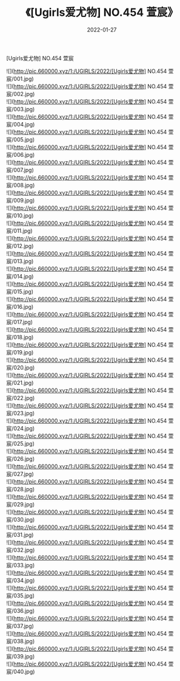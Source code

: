 ﻿---
layout: post
title:  《[Ugirls爱尤物] NO.454 萱宸》
date:   2022-01-27
img: http://pic.660000.xyz/1:/UGIRLS/2022/[Ugirls爱尤物] NO.454 萱宸/000.jpg
categories: [美女, 清纯, 唯美]
---

[Ugirls爱尤物] NO.454 萱宸

 ![](http://pic.660000.xyz/1:/UGIRLS/2022/[Ugirls爱尤物] NO.454 萱宸/001.jpg) <br>![](http://pic.660000.xyz/1:/UGIRLS/2022/[Ugirls爱尤物] NO.454 萱宸/002.jpg) <br>![](http://pic.660000.xyz/1:/UGIRLS/2022/[Ugirls爱尤物] NO.454 萱宸/003.jpg) <br>![](http://pic.660000.xyz/1:/UGIRLS/2022/[Ugirls爱尤物] NO.454 萱宸/004.jpg) <br>![](http://pic.660000.xyz/1:/UGIRLS/2022/[Ugirls爱尤物] NO.454 萱宸/005.jpg) <br>![](http://pic.660000.xyz/1:/UGIRLS/2022/[Ugirls爱尤物] NO.454 萱宸/006.jpg) <br>![](http://pic.660000.xyz/1:/UGIRLS/2022/[Ugirls爱尤物] NO.454 萱宸/007.jpg) <br>![](http://pic.660000.xyz/1:/UGIRLS/2022/[Ugirls爱尤物] NO.454 萱宸/008.jpg) <br>![](http://pic.660000.xyz/1:/UGIRLS/2022/[Ugirls爱尤物] NO.454 萱宸/009.jpg) <br>![](http://pic.660000.xyz/1:/UGIRLS/2022/[Ugirls爱尤物] NO.454 萱宸/010.jpg) <br>![](http://pic.660000.xyz/1:/UGIRLS/2022/[Ugirls爱尤物] NO.454 萱宸/011.jpg) <br>![](http://pic.660000.xyz/1:/UGIRLS/2022/[Ugirls爱尤物] NO.454 萱宸/012.jpg) <br>![](http://pic.660000.xyz/1:/UGIRLS/2022/[Ugirls爱尤物] NO.454 萱宸/013.jpg) <br>![](http://pic.660000.xyz/1:/UGIRLS/2022/[Ugirls爱尤物] NO.454 萱宸/014.jpg) <br>![](http://pic.660000.xyz/1:/UGIRLS/2022/[Ugirls爱尤物] NO.454 萱宸/015.jpg) <br>![](http://pic.660000.xyz/1:/UGIRLS/2022/[Ugirls爱尤物] NO.454 萱宸/016.jpg) <br>![](http://pic.660000.xyz/1:/UGIRLS/2022/[Ugirls爱尤物] NO.454 萱宸/017.jpg) <br>![](http://pic.660000.xyz/1:/UGIRLS/2022/[Ugirls爱尤物] NO.454 萱宸/018.jpg) <br>![](http://pic.660000.xyz/1:/UGIRLS/2022/[Ugirls爱尤物] NO.454 萱宸/019.jpg) <br>![](http://pic.660000.xyz/1:/UGIRLS/2022/[Ugirls爱尤物] NO.454 萱宸/020.jpg) <br>![](http://pic.660000.xyz/1:/UGIRLS/2022/[Ugirls爱尤物] NO.454 萱宸/021.jpg) <br>![](http://pic.660000.xyz/1:/UGIRLS/2022/[Ugirls爱尤物] NO.454 萱宸/022.jpg) <br>![](http://pic.660000.xyz/1:/UGIRLS/2022/[Ugirls爱尤物] NO.454 萱宸/023.jpg) <br>![](http://pic.660000.xyz/1:/UGIRLS/2022/[Ugirls爱尤物] NO.454 萱宸/024.jpg) <br>![](http://pic.660000.xyz/1:/UGIRLS/2022/[Ugirls爱尤物] NO.454 萱宸/025.jpg) <br>![](http://pic.660000.xyz/1:/UGIRLS/2022/[Ugirls爱尤物] NO.454 萱宸/026.jpg) <br>![](http://pic.660000.xyz/1:/UGIRLS/2022/[Ugirls爱尤物] NO.454 萱宸/027.jpg) <br>![](http://pic.660000.xyz/1:/UGIRLS/2022/[Ugirls爱尤物] NO.454 萱宸/028.jpg) <br>![](http://pic.660000.xyz/1:/UGIRLS/2022/[Ugirls爱尤物] NO.454 萱宸/029.jpg) <br>![](http://pic.660000.xyz/1:/UGIRLS/2022/[Ugirls爱尤物] NO.454 萱宸/030.jpg) <br>![](http://pic.660000.xyz/1:/UGIRLS/2022/[Ugirls爱尤物] NO.454 萱宸/031.jpg) <br>![](http://pic.660000.xyz/1:/UGIRLS/2022/[Ugirls爱尤物] NO.454 萱宸/032.jpg) <br>![](http://pic.660000.xyz/1:/UGIRLS/2022/[Ugirls爱尤物] NO.454 萱宸/033.jpg) <br>![](http://pic.660000.xyz/1:/UGIRLS/2022/[Ugirls爱尤物] NO.454 萱宸/034.jpg) <br>![](http://pic.660000.xyz/1:/UGIRLS/2022/[Ugirls爱尤物] NO.454 萱宸/035.jpg) <br>![](http://pic.660000.xyz/1:/UGIRLS/2022/[Ugirls爱尤物] NO.454 萱宸/036.jpg) <br>![](http://pic.660000.xyz/1:/UGIRLS/2022/[Ugirls爱尤物] NO.454 萱宸/037.jpg) <br>![](http://pic.660000.xyz/1:/UGIRLS/2022/[Ugirls爱尤物] NO.454 萱宸/038.jpg) <br>![](http://pic.660000.xyz/1:/UGIRLS/2022/[Ugirls爱尤物] NO.454 萱宸/039.jpg) <br>![](http://pic.660000.xyz/1:/UGIRLS/2022/[Ugirls爱尤物] NO.454 萱宸/040.jpg) <br>